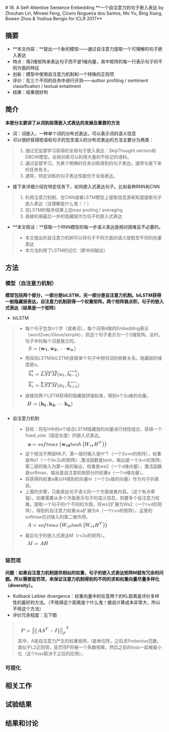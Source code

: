<meta http-equiv="content-type" content="text/html; charset=UTF-8">
# 18. A Self-Attentive Sentence Embedding
**一个自注意力的句子嵌入表达 by Zhouhan Lin, Minwei Feng, Cicero Nogueira dos Santos, Mo Yu, Bing Xiang, Bowen Zhou & Yoshua Bengio for ICLR 2017**

## 摘要
* **本文内容：**提出一个新的模型——通过自注意力提取一个可理解的句子嵌入表达
* 特点：用2维矩阵来表达句子而不是1维向量，其中矩阵的每一行表示句子的不同方面的特征
* 创新：模型中使用自注意力机制和一个特殊的正则项
* 评价：在三个不同的任务中进行评测——author profiling / sentiment classification / textual entailment
* 结果：结果很好哟

## 简介
**本部分主要讲了从词到段落嵌入式表达的发展及重要的方法**<br>

* 词：词嵌入，一种单个词的分布式表达，可以表示词的语义信息
* 可以很好获得短语和句子的包含语义的分布式表达的方法主要分为两类：
> 1. 通过无监督学习获得的全局句子嵌入表达：SkipThought vectors和DBOW模型。全局训练可以利用大量的不标记的语料。
> 2. 通过监督学习，为某个明确的任务训练得到的句子表达。通常与接下来的任务有关。
> 3. 通常，特定训练的句子表达性能优于全局表达。

* 接下来详细介绍在特定任务下，如何嵌入式表达句子。比如各种RNN和CNN
> 1. 利用注意力机制，在CNN或者LSTM模型上提取信息源来知道提取句子嵌入表达（没理解是什么鬼！！）
> 2. 在LSTM的每步结果上加max pooling / averaging
> 3. 直接利用最后一步的隐藏层作为句子的嵌入式表达

* **本文假设：**获取一个RNN模型的每一步语义表达是相对困难且不必要的。
> * 本文提出的自注意力机制可以将句子不同方面的语义提取至不同的向量表达
> * 本方法利用了LSTM的记忆（即中间输出）

## 方法
### 模型（自注意力机制）
**模型包括两个部分，一部分是biLSTM，另一部分是自注意力机制。biLSTM获得一般隐藏层表达，自注意力机制获得一个权重矩阵。两个矩阵做点积，句子的嵌入式表达（结果是一个矩阵）**<br>

* biLSTM
> * 每个句子包含n个字（或者词），每个词用d维的Embedding表示（word2vec/Glove/simple），则这个句子表示为一个2维矩阵。此时，句子中的每个词是独立的。<br>
> ![sentence](./imgs/sentence.png)
> * 用双向LSTM(biLSTM)获取单个句子中相邻词的依赖关系。隐藏层的维度是u。<br>
> ![biLSTM](./imgs/biLSTM.png)
> * 直接将两个LSTM获得的隐藏层拼接起来，得到n个2u维的向量。<br>
> ![H](./imgs/H.png)

* 自注意力机制
> * 目标：将在H中的n个结合LSTM隐藏层的向量进行线性组合，获得一个fixed_size（固定长度）的嵌入式表达。<br>
> ![weight_a](./imgs/weight_a.png)
> * 这个相当于两层MLP。第一层的输入是H^T（一个2u×n的矩阵），权重是Ws1（一个d×2u的矩阵）,激活函数是tanh，输出是一个d×n的矩阵;第二层的输入为第一层的输出，权重是ws2（一个d维向量），激活函数是softmax，输出是自注意机制部分的权重a（一个n维向量）。
> * 将获得的权重a乘以H得到的向量m（一个2u维的向量）作为句子的表达。
> * 上面的步骤，只能表达句子语义的一个方面或者内容。（这个有点牵强），如果需要从多个方面表示句子的语义信息，则要多个自注意力权重。提取一个句子的r个不同的方面。将ws2扩展为Ws2（一个r×d的矩阵），得到的自注意力权重从a扩展为A（一个r×n的矩阵）。这里的softmax仅对输入的第二维作用。<br>
> ![weights_A](./imgs/weights_A.png)
> * 最后句子的嵌入式表达M（r×2u的矩阵）。<br>
> ![M](./imgs/M.png)

### 惩罚项
**问题：如果自注意力机制提供相似的权重，句子的嵌入式表达矩阵M就有冗余的问题。所以需要惩罚项，来保证注意力机制得到的不同的求和权重向量尽量多样化（diversity）。**<br>

* Kullback Leibler divergence：权重向量中的任意两个的KL距离是评价多样性的最好的方法。（不晓得这个距离是个什么鬼！据说计算成本非常大，所以不用这个方法）
* 评价冗余程度：见下图
> ![measure_redundancy](./imgs/measure_redundancy.png)<br>
> 其中，A是自注意力产生的权重矩阵，I是单位阵，之后求Frobenius范数。类似于L2正则项，惩罚项P将被一个系数相乘，然后之前的loss一起被最小化（这个loss取决于之后的应用）。
> 

### 可视化

## 相关工作

## 试验结果

## 结果和讨论
